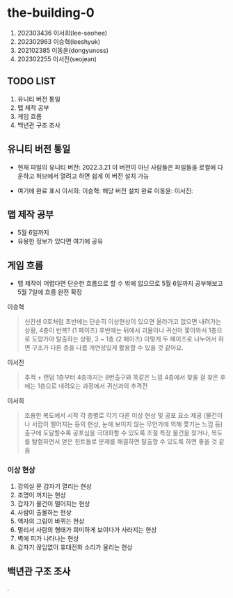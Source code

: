 # the-building-0
1. 202303436 이서희(lee-seohee)
2. 202302963 이승혁(leeshyuk)
3. 202102385 이동윤(dongyunoss)
4. 202302255 이서진(seojean)

## TODO LIST
1. 유니티 버전 통일
2. 맵 제작 공부
3. 게임 흐름
4. 백년관 구조 조사

## 유니티 버전 통일
* 현재 파일의 유니티 버전: 2022.3.21
이 버전이 아닌 사람들은 파일들을 로컬에 다운하고 허브에서 열려고 하면 쉽게 이 버전 설치 가능

* 여기에 완료 표시
이서희:
이승혁: 해당 버전 설치 완료
이동윤:
이서진:

## 맵 제작 공부
* 5월 6일까지
* 유용한 정보가 있다면 여기에 공유

## 게임 흐름
* 맵 제작이 어렵다면 단순한 흐름으로 할 수 밖에 없으므로 5월 6일까지 공부해보고 5월 7일에 흐름 완전 확정

이승혁
> 신칸센 0호처럼
> 초반에는 단순히 이상현상이 있으면 올라가고 없으면 내려가는 상황, 4층이 반복? (1 페이즈)
> 후반에는 뒤에서 괴물이나 귀신이 쫓아와서 1층으로 도망가야 탈출하는 상황, 3 ~ 1층 (2 페이즈)
> 이렇게 두 페이즈로 나누어서 하면 구조가 다른 층을 나름 개연성있게 활용할 수 있을 것 같아요.

이서진
> 추적 + 랜덤
> 1층부터 4층까지는 8번출구와 똑같은 느낌
> 4층에서 찾을 걸 찾은 후에는 1층으로 내려오는 과정에서 귀신과의 추격전

이서희
> 조용한 복도에서 시작
> 각 층별로 각기 다른 이상 현상 및 공포 요소 제공 (물건이나 서랍이 떨어지는 등의 현상, 눈에 보이지 않는 무언가에 의해 쫓기는 느낌 등)
> 출구에 도달할수록 공포심을 극대화할 수 있도록 조절
> 특정 물건을 찾거나, 복도를 탐험하면서 얻은 힌트들로 문제를 해결하면 탈출할 수 있도록 하면 좋을 것 같음

### 이상 현상
1. 강의실 문 갑자기 열리는 현상
2. 조명이 꺼지는 현상
3. 갑자기 물건이 떨어지는 현상
4. 사람이 출몰하는 현상
5. 액자의 그림이 바뀌는 현상
6. 멀리서 사람의 형태가 희미하게 보이다가 사라지는 현상
7. 벽에 피가 나타나는 현상
8. 갑자기 끊임없이 휴대전화 소리가 울리는 현상

## 백년관 구조 조사
.
